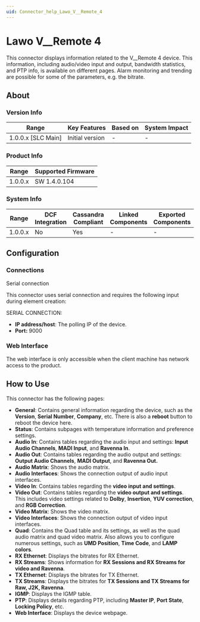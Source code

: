 ```yaml
---
uid: Connector_help_Lawo_V__Remote_4
---
```


# Lawo V\_\_Remote 4

This connector displays information related to the V\_\_Remote 4 device. This information, including audio/video input and output, bandwidth statistics, and PTP info, is available on different pages. Alarm monitoring and trending are possible for some of the parameters, e.g. the bitrate.

## About

### Version Info

| Range                | Key Features     | Based on     | System Impact     |
|----------------------|------------------|--------------|-------------------|
| 1.0.0.x \[SLC Main\] | Initial version  | \-           | \-                |

### Product Info

| Range     | Supported Firmware     |
|-----------|------------------------|
| 1.0.0.x   | SW 1.4.0.104           |

### System Info

| Range     | DCF Integration     | Cassandra Compliant     | Linked Components     | Exported Components     |
|-----------|---------------------|-------------------------|-----------------------|-------------------------|
| 1.0.0.x   | No                  | Yes                     | \-                    | \-                      |

## Configuration

### Connections

Serial connection

This connector uses serial connection and requires the following input during element creation:

SERIAL CONNECTION:

- **IP address/host**: The polling IP of the device.
- **Port:** 9000

### Web Interface

The web interface is only accessible when the client machine has network access to the product.

## How to Use

This connector has the following pages:

- **General**: Contains general information regarding the device, such as the **Version**, **Serial Number**, **Company**, etc. There is also a **reboot** button to reboot the device here.
- **Status**: Contains subpages with temperature information and preference settings.
- **Audio In**: Contains tables regarding the audio input and settings: **Input Audio Channels**, **MADI Input**, and **Ravenna In**.
- **Audio Out**: Contains tables regarding the audio output and settings: **Output Audio Channels**, **MADI Output**, and **Ravenna Out.**
- **Audio Matrix**: Shows the audio matrix.
- **Audio Interfaces**: Shows the connection output of audio input interfaces.
- **Video In**: Contains tables regarding the **video input and settings**.
- **Video Out**: Contains tables regarding the **video output and settings**. This includes video settings related to **Dolby**, **Insertion**, **YUV correction**, and **RGB Correction**.
- **Video Matrix**: Shows the video matrix.
- **Video Interfaces**: Shows the connection output of video input interfaces.
- **Quad**: Contains the Quad table and its settings, as well as the quad audio matrix and quad video matrix. Also allows you to configure numerous settings, such as **UMD Position**, **Time Code**, and **LAMP colors**.
- **RX Ethernet**: Displays the bitrates for RX Ethernet.
- **RX Streams**: Shows information for **RX Sessions and RX Streams for video and Ravenna**.
- **TX Ethernet**: Displays the bitrates for TX Ethernet.
- **TX Streams**: Displays the bitrates for **TX Sessions and TX Streams for Raw, J2K, Ravenna**.
- **IGMP**: Displays the IGMP table.
- **PTP**: Displays details regarding PTP, including **Master IP**, **Port State**, **Locking Policy**, etc.
- **Web Interface**: Displays the device webpage.
